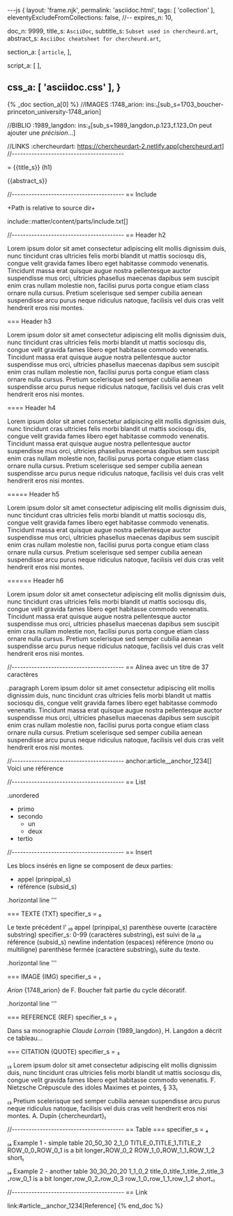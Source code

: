 ---js
{
  layout:    'frame.njk',
  permalink: 'asciidoc.html',
  tags:      [ 'collection' ],
  eleventyExcludeFromCollections: false,
  //-- expires_n: 10,

  doc_n:      9999,
  title_s:    `AsciiDoc`,
  subtitle_s: `Subset used in chercheurd.art`,
  abstract_s: `AsciiDoc cheatsheet for chercheurd.art`,

  section_a:
  [
    `article`,
  ],

  script_a:
  [
  ],

  css_a:
  [
    'asciidoc.css'
  ],
}
---
{% _doc section_a[0] %}
//IMAGES
:1748_arion: ins:₁[sub_s=1703_boucher-princeton_university-1748_arion]

//BIBLIO
:1989_langdon: ins:₂[sub_s=1989_langdon₊p.123₊f.123₊On peut ajouter une _précision_...]

//LINKS
:chercheurdart: https://chercheurdart-2.netlify.app[chercheurd.art]
//----------------------------------------

= {{title_s}} (h1)

{{abstract_s}}

//----------------------------------------
== Include

+Path is relative to source dir+

include::matter/content/parts/include.txt[]

//----------------------------------------
== Header h2

Lorem ipsum dolor sit amet consectetur adipiscing elit mollis dignissim duis, nunc tincidunt cras ultricies felis morbi blandit ut mattis sociosqu dis, congue velit gravida fames libero eget habitasse commodo venenatis. Tincidunt massa erat quisque augue nostra pellentesque auctor suspendisse mus orci, ultricies phasellus maecenas dapibus sem suscipit enim cras nullam molestie non, facilisi purus porta congue etiam class ornare nulla cursus. Pretium scelerisque sed semper cubilia aenean suspendisse arcu purus neque ridiculus natoque, facilisis vel duis cras velit hendrerit eros nisi montes.

=== Header h3

Lorem ipsum dolor sit amet consectetur adipiscing elit mollis dignissim duis, nunc tincidunt cras ultricies felis morbi blandit ut mattis sociosqu dis, congue velit gravida fames libero eget habitasse commodo venenatis. Tincidunt massa erat quisque augue nostra pellentesque auctor suspendisse mus orci, ultricies phasellus maecenas dapibus sem suscipit enim cras nullam molestie non, facilisi purus porta congue etiam class ornare nulla cursus. Pretium scelerisque sed semper cubilia aenean suspendisse arcu purus neque ridiculus natoque, facilisis vel duis cras velit hendrerit eros nisi montes.

==== Header h4

Lorem ipsum dolor sit amet consectetur adipiscing elit mollis dignissim duis, nunc tincidunt cras ultricies felis morbi blandit ut mattis sociosqu dis, congue velit gravida fames libero eget habitasse commodo venenatis. Tincidunt massa erat quisque augue nostra pellentesque auctor suspendisse mus orci, ultricies phasellus maecenas dapibus sem suscipit enim cras nullam molestie non, facilisi purus porta congue etiam class ornare nulla cursus. Pretium scelerisque sed semper cubilia aenean suspendisse arcu purus neque ridiculus natoque, facilisis vel duis cras velit hendrerit eros nisi montes.

===== Header h5

Lorem ipsum dolor sit amet consectetur adipiscing elit mollis dignissim duis, nunc tincidunt cras ultricies felis morbi blandit ut mattis sociosqu dis, congue velit gravida fames libero eget habitasse commodo venenatis. Tincidunt massa erat quisque augue nostra pellentesque auctor suspendisse mus orci, ultricies phasellus maecenas dapibus sem suscipit enim cras nullam molestie non, facilisi purus porta congue etiam class ornare nulla cursus. Pretium scelerisque sed semper cubilia aenean suspendisse arcu purus neque ridiculus natoque, facilisis vel duis cras velit hendrerit eros nisi montes.

====== Header h6

Lorem ipsum dolor sit amet consectetur adipiscing elit mollis dignissim duis, nunc tincidunt cras ultricies felis morbi blandit ut mattis sociosqu dis, congue velit gravida fames libero eget habitasse commodo venenatis. Tincidunt massa erat quisque augue nostra pellentesque auctor suspendisse mus orci, ultricies phasellus maecenas dapibus sem suscipit enim cras nullam molestie non, facilisi purus porta congue etiam class ornare nulla cursus. Pretium scelerisque sed semper cubilia aenean suspendisse arcu purus neque ridiculus natoque, facilisis vel duis cras velit hendrerit eros nisi montes.

//----------------------------------------
== Alinea avec un titre de 37 caractères

.paragraph
Lorem ipsum dolor sit amet consectetur adipiscing elit mollis dignissim duis, nunc tincidunt cras ultricies felis morbi blandit ut mattis sociosqu dis, congue velit gravida fames libero eget habitasse commodo venenatis. Tincidunt massa erat quisque augue nostra pellentesque auctor suspendisse mus orci, ultricies phasellus maecenas dapibus sem suscipit enim cras nullam molestie non, facilisi purus porta congue etiam class ornare nulla cursus. Pretium scelerisque sed semper cubilia aenean suspendisse arcu purus neque ridiculus natoque, facilisis vel duis cras velit hendrerit eros nisi montes.


//----------------------------------------
anchor:article__anchor_1234[]
Voici une référence

//----------------------------------------
== List

.unordered
* primo
* secondo
  - un
  - deux
* tertio


//----------------------------------------
== Insert

Les blocs insérés en ligne se composent de deux parties:

* appel (prinpipal_s)
* référence (subsid_s)

.horizontal line
'''

=== TEXTE (TXT) specifier_s = ₀

Le texte précédent l'
₍₀ appel (prinpipal_s)
  parenthèse ouverte (caractère substring)
  specifier_s: 0-99 (caractères substring)₎
est suivi de la
₍₀ référence (subsid_s)
  newline
  indentation (espaces)
  référence (mono ou multiligne)
  parenthèse fermée (caractère substring)₎
suite du texte.

.horizontal line
'''

=== IMAGE (IMG) specifier_s = ₁

_Arion_ {1748_arion} de F. Boucher fait partie du cycle décoratif.

.horizontal line
'''

=== REFERENCE (REF) specifier_s = ₂

Dans sa monographie _Claude Lorrain_ {1989_langdon}, H. Langdon a décrit ce tableau...

=== CITATION (QUOTE) specifier_s = ₃

₍₃ Lorem ipsum dolor sit amet consectetur adipiscing elit mollis dignissim duis, nunc tincidunt cras ultricies felis morbi blandit ut mattis sociosqu dis, congue velit gravida fames libero eget habitasse commodo venenatis.
  F. Nietzsche
  Crépuscule des idoles
  Maximes et pointes, § 33₎

₍₃ Pretium scelerisque sed semper cubilia aenean suspendisse arcu purus neque ridiculus natoque, facilisis vel duis cras velit hendrerit eros nisi montes.
  A. Dupin
  {chercheurdart}₎

//----------------------------------------
== Table
===  specifier_s = ₄

₍₄ Example 1 - simple table
  20_50_30
  2_1_0
  TITLE_0₊TITLE_1₊TITLE_2
  ROW_0_0₊ROW_0_1 is a bit longer₊ROW_0_2
  ROW_1_0₊ROW_1_1₊ROW_1_2 short₎

₍₄ Example 2 - another table
  30_30_20_20
  1_1_0_2
  title_0₊title_1₊title_2₊title_3
  ₊row_0_1 is a bit longer₊row_0_2₊row_0_3
  row_1_0₊row_1_1₊row_1_2 short₊₎

//----------------------------------------
== Link

link:#article__anchor_1234[Reference]
{% end_doc %}

